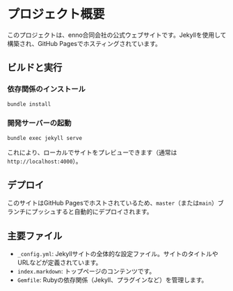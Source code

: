 # プロジェクト概要

このプロジェクトは、enno合同会社の公式ウェブサイトです。Jekyllを使用して構築され、GitHub Pagesでホスティングされています。

## ビルドと実行

### 依存関係のインストール

```bash
bundle install
```

### 開発サーバーの起動

```bash
bundle exec jekyll serve
```

これにより、ローカルでサイトをプレビューできます（通常は `http://localhost:4000`）。

## デプロイ

このサイトはGitHub Pagesでホストされているため、`master`（または`main`）ブランチにプッシュすると自動的にデプロイされます。

## 主要ファイル

*   `_config.yml`: Jekyllサイトの全体的な設定ファイル。サイトのタイトルやURLなどが定義されています。
*   `index.markdown`: トップページのコンテンツです。
*   `Gemfile`: Rubyの依存関係（Jekyll、プラグインなど）を管理します。
